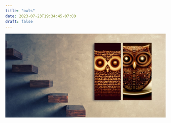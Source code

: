 ```yaml
---
title: "owls"
date: 2023-07-23T19:34:45-07:00
draft: false
--- 
```


![DigitOwl](https://github.com/ppalermo/digitowl.io/blob/main/digitowl.io/static/_media/owls.jpg?raw=true)